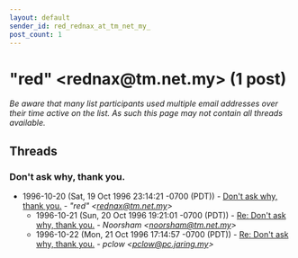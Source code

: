 ```yaml
---
layout: default
sender_id: red_rednax_at_tm_net_my_
post_count: 1
---
```


# "red" <rednax<span>@</span>tm.net.my> (1 post)

_Be aware that many list participants used multiple email addresses over their time active on the list. As such this page may not contain all threads available._

## Threads

### Don't ask why, thank you.
+ 1996-10-20 (Sat, 19 Oct 1996 23:14:21 -0700 (PDT)) - [Don't ask why, thank you.](/archive/1996/10/45b2bbd1af2f1f29561a010fe288a58dab87c19d30d3a32066355b011a672e4e) - _"red" \<rednax@tm.net.my\>_
  + 1996-10-21 (Sun, 20 Oct 1996 19:21:01 -0700 (PDT)) - [Re: Don't ask why, thank you.](/archive/1996/10/2129df56ba0656fef37a004831640603b4612369b68aeea4c441f6e8f3f1d09e) - _Noorsham \<noorsham@tm.net.my\>_
  + 1996-10-22 (Mon, 21 Oct 1996 17:14:57 -0700 (PDT)) - [Re: Don't ask why, thank you.](/archive/1996/10/397b843696529be00fe940879bdc81251a791316fd120a4ca65bf74e7afa01f6) - _pclow \<pclow@pc.jaring.my\>_

